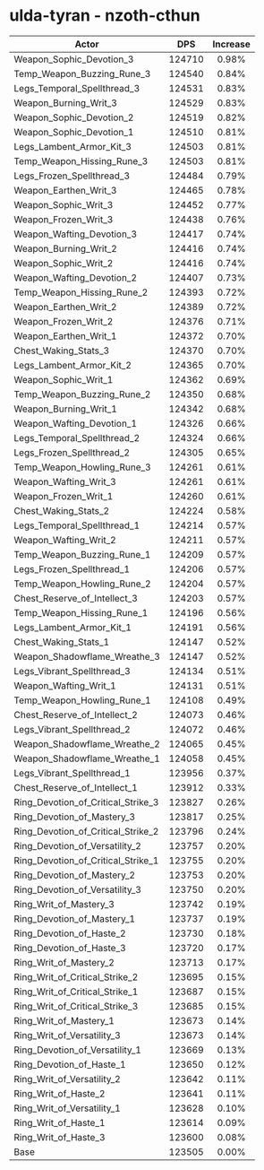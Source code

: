 # ulda-tyran - nzoth-cthun
| Actor | DPS | Increase |
|---|:---:|:---:|
|Weapon_Sophic_Devotion_3|124710|0.98%|
|Temp_Weapon_Buzzing_Rune_3|124540|0.84%|
|Legs_Temporal_Spellthread_3|124531|0.83%|
|Weapon_Burning_Writ_3|124529|0.83%|
|Weapon_Sophic_Devotion_2|124519|0.82%|
|Weapon_Sophic_Devotion_1|124510|0.81%|
|Legs_Lambent_Armor_Kit_3|124503|0.81%|
|Temp_Weapon_Hissing_Rune_3|124503|0.81%|
|Legs_Frozen_Spellthread_3|124484|0.79%|
|Weapon_Earthen_Writ_3|124465|0.78%|
|Weapon_Sophic_Writ_3|124452|0.77%|
|Weapon_Frozen_Writ_3|124438|0.76%|
|Weapon_Wafting_Devotion_3|124417|0.74%|
|Weapon_Burning_Writ_2|124416|0.74%|
|Weapon_Sophic_Writ_2|124416|0.74%|
|Weapon_Wafting_Devotion_2|124407|0.73%|
|Temp_Weapon_Hissing_Rune_2|124393|0.72%|
|Weapon_Earthen_Writ_2|124389|0.72%|
|Weapon_Frozen_Writ_2|124376|0.71%|
|Weapon_Earthen_Writ_1|124372|0.70%|
|Chest_Waking_Stats_3|124370|0.70%|
|Legs_Lambent_Armor_Kit_2|124365|0.70%|
|Weapon_Sophic_Writ_1|124362|0.69%|
|Temp_Weapon_Buzzing_Rune_2|124350|0.68%|
|Weapon_Burning_Writ_1|124342|0.68%|
|Weapon_Wafting_Devotion_1|124326|0.66%|
|Legs_Temporal_Spellthread_2|124324|0.66%|
|Legs_Frozen_Spellthread_2|124305|0.65%|
|Temp_Weapon_Howling_Rune_3|124261|0.61%|
|Weapon_Wafting_Writ_3|124261|0.61%|
|Weapon_Frozen_Writ_1|124260|0.61%|
|Chest_Waking_Stats_2|124224|0.58%|
|Legs_Temporal_Spellthread_1|124214|0.57%|
|Weapon_Wafting_Writ_2|124211|0.57%|
|Temp_Weapon_Buzzing_Rune_1|124209|0.57%|
|Legs_Frozen_Spellthread_1|124206|0.57%|
|Temp_Weapon_Howling_Rune_2|124204|0.57%|
|Chest_Reserve_of_Intellect_3|124203|0.57%|
|Temp_Weapon_Hissing_Rune_1|124196|0.56%|
|Legs_Lambent_Armor_Kit_1|124191|0.56%|
|Chest_Waking_Stats_1|124147|0.52%|
|Weapon_Shadowflame_Wreathe_3|124147|0.52%|
|Legs_Vibrant_Spellthread_3|124134|0.51%|
|Weapon_Wafting_Writ_1|124131|0.51%|
|Temp_Weapon_Howling_Rune_1|124108|0.49%|
|Chest_Reserve_of_Intellect_2|124073|0.46%|
|Legs_Vibrant_Spellthread_2|124072|0.46%|
|Weapon_Shadowflame_Wreathe_2|124065|0.45%|
|Weapon_Shadowflame_Wreathe_1|124058|0.45%|
|Legs_Vibrant_Spellthread_1|123956|0.37%|
|Chest_Reserve_of_Intellect_1|123912|0.33%|
|Ring_Devotion_of_Critical_Strike_3|123827|0.26%|
|Ring_Devotion_of_Mastery_3|123817|0.25%|
|Ring_Devotion_of_Critical_Strike_2|123796|0.24%|
|Ring_Devotion_of_Versatility_2|123757|0.20%|
|Ring_Devotion_of_Critical_Strike_1|123755|0.20%|
|Ring_Devotion_of_Mastery_2|123753|0.20%|
|Ring_Devotion_of_Versatility_3|123750|0.20%|
|Ring_Writ_of_Mastery_3|123742|0.19%|
|Ring_Devotion_of_Mastery_1|123737|0.19%|
|Ring_Devotion_of_Haste_2|123730|0.18%|
|Ring_Devotion_of_Haste_3|123720|0.17%|
|Ring_Writ_of_Mastery_2|123713|0.17%|
|Ring_Writ_of_Critical_Strike_2|123695|0.15%|
|Ring_Writ_of_Critical_Strike_1|123687|0.15%|
|Ring_Writ_of_Critical_Strike_3|123685|0.15%|
|Ring_Writ_of_Mastery_1|123673|0.14%|
|Ring_Writ_of_Versatility_3|123673|0.14%|
|Ring_Devotion_of_Versatility_1|123669|0.13%|
|Ring_Devotion_of_Haste_1|123650|0.12%|
|Ring_Writ_of_Versatility_2|123642|0.11%|
|Ring_Writ_of_Haste_2|123641|0.11%|
|Ring_Writ_of_Versatility_1|123628|0.10%|
|Ring_Writ_of_Haste_1|123614|0.09%|
|Ring_Writ_of_Haste_3|123600|0.08%|
|Base|123505|0.00%|
